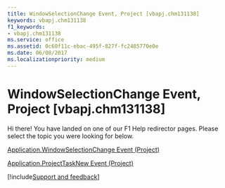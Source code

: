 ```yaml
---
title: WindowSelectionChange Event, Project [vbapj.chm131138]
keywords: vbapj.chm131138
f1_keywords:
- vbapj.chm131138
ms.service: office
ms.assetid: 0c60f11c-ebac-495f-827f-fc2485770e0e
ms.date: 06/08/2017
ms.localizationpriority: medium
---
```



# WindowSelectionChange Event, Project [vbapj.chm131138]

Hi there! You have landed on one of our F1 Help redirector pages. Please select the topic you were looking for below.

[Application.WindowSelectionChange Event (Project)](https://msdn.microsoft.com/library/239c0a87-7966-b4b5-5731-9fe059f56a43%28Office.15%29.aspx)

[Application.ProjectTaskNew Event (Project)](https://msdn.microsoft.com/library/40e9d8da-f863-a73e-56e9-bb89327142fb%28Office.15%29.aspx)

[!include[Support and feedback](~/includes/feedback-boilerplate.md)]